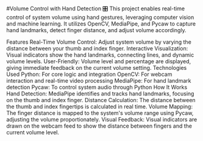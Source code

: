 #Volume Control with Hand Detection 🎛️
This project enables real-time control of system volume using hand gestures, leveraging computer vision and machine learning. It utilizes OpenCV, MediaPipe, and Pycaw to capture hand landmarks, detect finger distance, and adjust volume accordingly.

Features
Real-Time Volume Control: Adjust system volume by varying the distance between your thumb and index finger.
Interactive Visualization: Visual indicators show the hand landmarks, connecting lines, and dynamic volume levels.
User-Friendly: Volume level and percentage are displayed, giving immediate feedback on the current volume setting.
Technologies Used
Python: For core logic and integration
OpenCV: For webcam interaction and real-time video processing
MediaPipe: For hand landmark detection
Pycaw: To control system audio through Python
How It Works
Hand Detection: MediaPipe identifies and tracks hand landmarks, focusing on the thumb and index finger.
Distance Calculation: The distance between the thumb and index fingertips is calculated in real time.
Volume Mapping: The finger distance is mapped to the system's volume range using Pycaw, adjusting the volume proportionately.
Visual Feedback: Visual indicators are drawn on the webcam feed to show the distance between fingers and the current volume level.
